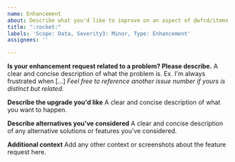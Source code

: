 ```yaml
---
name: Enhancement
about: Describe what you'd like to improve on an aspect of @wfcd/items
title: ":rocket:"
labels: 'Scope: Data, Severity3: Minor, Type: Enhancement'
assignees: ''

---
```


**Is your enhancement request related to a problem? Please describe.**
A clear and concise description of what the problem is. Ex. I'm always frustrated when [...]
_Feel free to reference another issue number if yours is distinct but related._

**Describe the upgrade you'd like**
A clear and concise description of what you want to happen.

**Describe alternatives you've considered**
A clear and concise description of any alternative solutions or features you've considered.

**Additional context**
Add any other context or screenshots about the feature request here.
